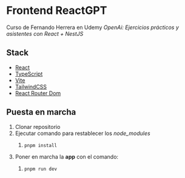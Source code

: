 # Frontend ReactGPT

Curso de Fernando Herrera en Udemy _OpenAi: Ejercicios prácticos y asistentes con React + NestJS_

## Stack

- [React](https://es.react.dev/)
- [TypeScript](https://www.typescriptlang.org/)
- [Vite](https://vitejs.dev/)
- [TailwindCSS](https://tailwindcss.com/)
- [React Router Dom](https://reactrouter.com/en/main)

## Puesta en marcha

1. Clonar repositorio
2. Ejecutar comando para restablecer los _node_modules_
   1. ```bash
      pnpm install
      ```
3. Poner en marcha la **app** con el comando:
   1. ```bash
      pnpm run dev
      ```
